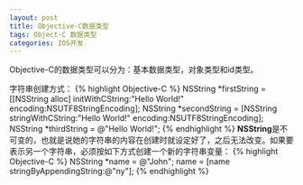 ```yaml
---
layout: post
title: Objective-C数据类型
tags: Object-C 数据类型
categories: IOS开发
---
```

Objective-C的数据类型可以分为：基本数据类型，对象类型和id类型。  

字符串创建方式：
{% highlight Objective-C %}
NSString *firstString = [[NSString alloc] initWithCString:"Hello World!" encoding:NSUTF8StringEncoding];
NSString *secondString = [NSString stringWithCString:"Hello World!" encoding:NSUTF8StringEncoding];
NSString *thirdString = @"Hello World!";
{% endhighlight %}
**NSString**是不可变的，也就是说她的字符串的内容在创建时就设定好了，之后无法改变。如果要表示另一个字符串，必须按如下方式创建一个新的字符串变量：
{% highlight Objective-C %}
NSString *name = @"John";
name = [name stringByAppendingString:@"ny"];
{% endhighlight %}